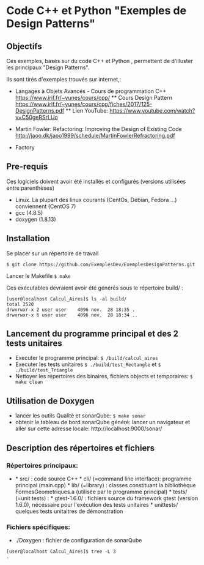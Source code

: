 # Code C++ et Python "Exemples de Design Patterns" 

## Objectifs

Ces exemples, basés sur du code C++ et Python , permettent de d'illuster les principaux "Design Patterns".

Ils sont tirés d'exemples trouvés sur internet,:
* Langages à Objets Avancés - Cours de programmation C++ https://www.irif.fr/~yunes/cours/cpp/
** Cours Design Pattern https://www.irif.fr/~yunes/cours/cpp/fiches/2017/125-DesignPatterns.pdf
** Lien YouTube: https://www.youtube.com/watch?v=C50geRSrLUo
* Martin Fowler: Refactoring: Improving the Design of Existing Code http://jaoo.dk/jaoo1999/schedule/MartinFowlerRefractoring.pdf


* Factory



## Pre-requis

Ces logiciels doivent avoir été installés et configurés (versions utilisées entre parenthèses)

- Linux. La plupart des linux courants (CentOs, Debian, Fedora ...) conviennent (CentOS 7)
- gcc (4.8.5)
- doxygen (1.8.13)

## Installation

Se placer sur un répertoire de travail

`$ git clone https://github.com/ExemplesDev/ExemplesDesignPatterns.git`

Lancer le Makefile
`$ make`

Ces exécutables devraient avoir été générés sous le répertoire build/ :

```
[user@localhost Calcul_Aires]$ ls -al build/
total 2520
drwxrwxr-x 2 user user    4096 nov.  28 18:35 .
drwxrwxr-x 6 user user    4096 nov.  28 18:34 ..

```

## Lancement du programme principal et des 2 tests unitaires

* Executer le programme principal: 
`$ /build/calcul_aires`
* Executer les tests unitaires
`$ ./build/test_Rectangle`
et `$ ./build/test_Triangle`
* Nettoyer les répertoires des binaires, fichiers objects et temporaires:
`$ make clean`

## Utilisation de Doxygen

* lancer les outils Qualité et sonarQube:
`$ make sonar`
* obtenir le tableau de bord sonarQube généré:
lancer un navigateur et aller sur cette adresse locale: http://localhost:9000/sonar/


## Description des répertoires et fichiers

### Répertoires principaux:

* <Nom du Design Pattern>
  * src/ : code source C++
    * cli/ (=command line interface): programme principal (main.cpp)
    * lib/ (=library) : classes constituant la bibliothèque FormesGeometriques.a (utilisée par le programme principal)
  * tests/ (=unit tests) : 
    * gtest-1.6.0/ : fichiers source du framework gtest (version 1.6.0), nécéssaire pour l'exécution des tests unitaires
    * unittests/ quelques tests unitaitres de démonstration

### Fichiers spécifiques:

* ./Doxygen : fichier de configuration de sonarQube


```
[user@localhost Calcul_Aires]$ tree -L 3
.

```

